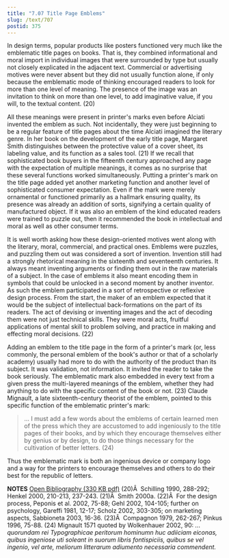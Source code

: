 ```yaml
---
title: "7.07 Title Page Emblems"
slug: /text/707
postid: 375
---
```

In design terms, popular products like posters functioned very much like the emblematic title pages on books. That is, they combined informational and moral import in individual images that were surrounded by type but usually not closely explicated in the adjacent text. Commercial or advertising motives were never absent but they did not usually function alone, if only because the emblematic mode of thinking encouraged readers to look for more than one level of meaning. The presence of the image was an invitation to think on more than one level, to add imaginative value, if you will, to the textual content. (20)

All these meanings were present in printer's marks even before Alciati invented the emblem as such. Not incidentally, they were just beginning to be a regular feature of title pages about the time Alciati imagined the literary genre. In her book on the development of the early title page, Margaret Smith distinguishes between the protective value of a cover sheet, its labeling value, and its function as a sales tool. (21) If we recall that sophisticated book buyers in the fifteenth century approached any page with the expectation of multiple meanings, it comes as no surprise that these several functions worked simultaneously. Putting a printer's mark on the title page added yet another marketing function and another level of sophisticated consumer expectation. Even if the mark were merely ornamental or functioned primarily as a hallmark ensuring quality, its presence was already an addition of sorts, signifying a certain quality of manufactured object. If it was also an emblem of the kind educated readers were trained to puzzle out, then it recommended the book in intellectual and moral as well as other consumer terms.

It is well worth asking how these design-oriented motives went along with the literary, moral, commercial, and practical ones. Emblems were puzzles, and puzzling them out was considered a sort of invention. Invention still had a strongly rhetorical meaning in the sixteenth and seventeenth centuries. It always meant inventing arguments or finding them out in the raw materials of a subject. In the case of emblems it also meant encoding them in symbols that could be unlocked in a second moment by another inventor. As such the emblem participated in a sort of retrospective or reflexive design process. From the start, the maker of an emblem expected that it would be the subject of intellectual back-formations on the part of its readers. The act of devising or inventing images and the act of decoding them were not just technical skills. They were moral acts, fruitful applications of mental skill to problem solving, and practice in making and effecting moral decisions. (22)

Adding an emblem to the title page in the form of a printer's mark (or, less commonly, the personal emblem of the book's author or that of a scholarly academy) usually had more to do with the authority of the product than its subject. It was validation, not information. It invited the reader to take the book seriously. The emblematic mark also embedded in every text from a given press the multi-layered meanings of the emblem, whether they had anything to do with the specific content of the book or not. (23) Claude Mignault, a late sixteenth-century theorist of the emblem, pointed to this specific function of the emblematic printer's mark:
<blockquote>... I must add a few words about the emblems of certain learned men of the press which they are accustomed to add ingeniously to the title pages of their books, and by which they encourage themselves either by genius or by design, to do those things necessary for the cultivation of better letters. (24)</blockquote>
Thus the emblematic mark is both an ingenious device or company logo and a way for the printers to encourage themselves and others to do their best for the republic of letters.

<strong>NOTES</strong>
<a href="http://www.humanismforsale.org/bibliography.pdf" target="new">Open Bibliography (330 KB pdf)</a>
(20)Â  Schilling 1990, 288-292; Henkel 2000, 210-213, 237-243.
(21)Â  Smith 2000a.
(22)Â  For the design process, Peponis et al. 2002, 75-88; Gehl 2002, 104-105; further on psychology, Gareffi 1981, 12-17; Scholz 2002, 303-305; on marketing aspects, Sabbioneta 2003, 16-36.
(23)Â  Compagnon 1979, 262-267; Pinkus 1996, 75-88.
(24) Mignault 1571 quoted by Wolkenhauer 2002, 90: <em>... quorundam rei Typographicae peritorum hominumn huc adiiciam eiconas, quibus ingeniose uti soleant in suorum libris fontispiciis, quibus se vel ingenio, vel arte, meliorum litterarum adiumento necessaria commendent.</em>
